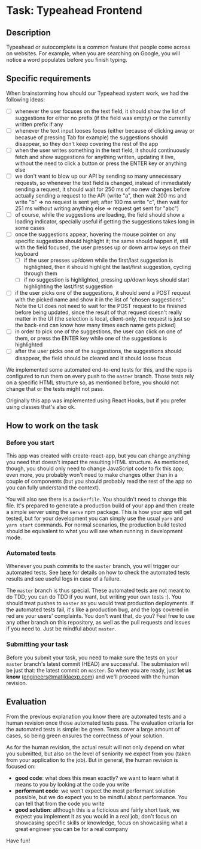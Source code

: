 # Task: Typeahead Frontend

## Description

Typeahead or autocomplete is a common feature that people come across on websites. For example, when you are searching on Google, you will notice a word populates before you finish typing.

## Specific requirements

When brainstorming how should our Typeahead system work, we had the following ideas:

- [ ] whenever the user focuses on the text field, it should show the list of suggestions for either no prefix (if the field was empty) or the currently written prefix if any
- [ ] whenever the text input looses focus (either because of clicking away or becasue of pressing Tab for example) the suggestions should disappear, so they don't keep covering the rest of the app
- [ ] when the user writes something in the text field, it should continuously fetch and show suggestions for anything written, updating it live, without the need to click a button or press the ENTER key or anything else
- [ ] we don't want to blow up our API by sending so many unnecessary requests, so whenever the text field is changed, instead of immediately sending a request, it should wait for 250 ms of no new changes before actually sending a request to the API (write "a", then wait 200 ms and write "b" => no request is sent yet; after 100 ms write "c", then wait for 251 ms without writing anything else => request get sent for "abc")
- [ ] of course, while the suggestions are loading, the field should show a loading indicator, specially useful if getting the suggestions takes long in some cases
- [ ] once the suggestions appear, hovering the mouse pointer on any specific suggestion should highlight it; the same should happen if, still with the field focused, the user presses up or down arrow keys on their keyboard
  - [ ] if the user presses up/down while the first/last suggestion is highlighted, then it should highlight the last/first suggestion, cycling through them
  - [ ] if no suggestion is highlighted, pressing up/down keys should start highlighting the last/first suggestion
- [ ] if the user picks one of the suggestions, it should send a POST request with the picked name and show it in the list of "chosen suggestions". Note the UI does not need to wait for the POST request to be finished before being updated, since the result of that request doesn't really matter in the UI (the selection is local, client-only, the request is just so the back-end can know how many times each name gets picked)
- [ ] in order to pick one of the suggestions, the user can click on one of them, or press the ENTER key while one of the suggestions is highlighted
- [ ] after the user picks one of the suggestions, the suggestions should disappear, the field should be cleared and it should loose focus

We implemented some automated end-to-end tests for this, and the repo is configured to run them on every push to the `master` branch. Those tests rely on a specific HTML structure so, as mentioned before, you should not change that or the tests might not pass.

Originally this app was implemented using React Hooks, but if you prefer using classes that's also ok.

## How to work on the task

### Before you start

This app was created with create-react-app, but you can change anything you need that doesn't impact the resulting HTML structure. As mentioned, though, you should only need to change JavaScript code to fix this app; even more, you probably won't need to make changes other than in a couple of components (but you should probably read the rest of the app so you can fully understand the context).

You will also see there is a `Dockerfile`. You shouldn't need to change this file. It's prepared to generate a production build of your app and then create a simple server using the `serve` npm package. This is how your app will get tested, but for your development you can simply use the usual `yarn` and `yarn start` commands. For normal scenarios, the production build tested should be equivalent to what you will see when running in development mode.

### Automated tests

Whenever you push commits to the `master` branch, you will trigger our automated tests. See [here](https://github.com/matilda-applicants/common-tasks-instructions/wiki/Automatic-task-validation) for details on how to check the automated tests results and see useful logs in case of a failure.

The `master` branch is thus special. These automated tests are not meant to do TDD; you can do TDD if you want, but writing your own tests :). You should treat pushes to `master` as you would treat production deployments. If the automated tests fail, it's like a production bug, and the logs covered in red are your users' complaints. You don't want that, do you? Feel free to use any other branch on this repository, as well as the pull requests and issues if you need to. Just be mindful about `master`.

### Submitting your task

Before you submit your task, you need to make sure the tests on your `master` branch's latest commit (HEAD) are successful. The submission will be just that: the latest commit on `master`. So when you are ready, just **let us know** (engineers@matildaexp.com) and we'll proceed with the human revision.

## Evaluation

From the previous explanation you know there are automated tests and a human revision once those automated tests pass. The evaluation criteria for the automated tests is simple: be green. Tests cover a large amount of cases, so being green ensures the correctness of your solution.

As for the human revision, the actual result will not only depend on what you submitted, but also on the level of seniority we expect from you (taken from your application to the job). But in general, the human revision is focused on:

- **good code**: what does this mean exactly? we want to learn what it means to you by looking at the code you write
- **performant code**: we won't expect the most performant solution possible, but we do expect you to be mindful about performance. You can tell that from the code you write
- **good solution**: although this is a ficticious and fairly short task, we expect you implement it as you would in a real job; don't focus on showcasing specific skills or knowledge, focus on showcasing what a great engineer you can be for a real company

Have fun!
